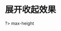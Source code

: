 # 展开收起效果

?> max-height

<vuep template="#experience--foldable"></vuep>

<script v-pre type="text/x-template" id="experience--foldable">
<template>
<main>
  <p>个人觉得，display:table-cell最强的应用是可以任意个数列表的等宽效果</p>
  <div v-bind:class="{foldable:true, unFold: !isFold}">
    <p>隐藏的内容...</p>
  </div>
  <span v-on:click='toggle'>{{isFold ? '更多 ↓' : '收起 ↑'}}</span>
</main>
</template>
<style>
main{
  height: 300px;
  width: 100%;
}
.foldable {
  max-height: 0;
  overflow: hidden;
  transition: max-height .25s;
}
.unFold {
  max-height: 666px;
}
</style>

<script>
module.exports = {
  methods:{
    toggle: function (event) {
    this.isFold = !this.isFold
  }
  },
  data: () => ({
    isFold: true
  })
}
</script>
</script>
